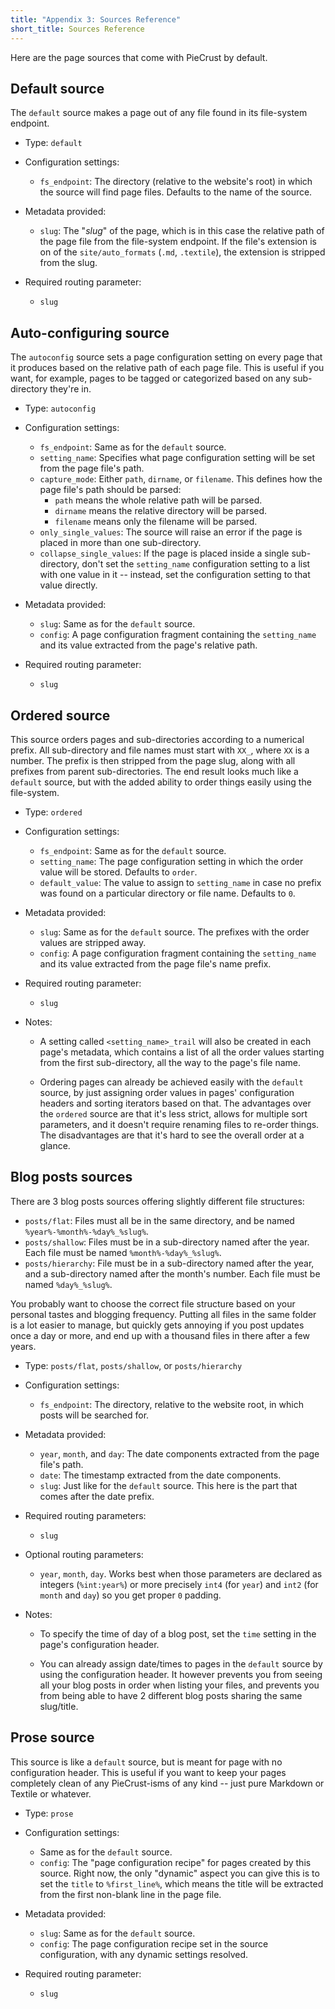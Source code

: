 ```yaml
---
title: "Appendix 3: Sources Reference"
short_title: Sources Reference
---
```


Here are the page sources that come with PieCrust by default.


## Default source

The `default` source makes a page out of any file found in its file-system
endpoint.

* Type: `default`

* Configuration settings:
    * `fs_endpoint`: The directory (relative to the website's root) in which the
      source will find page files. Defaults to the name of the source.

* Metadata provided:
    * `slug`: The "_slug_" of the page, which is in this case the relative path
      of the page file from the file-system endpoint. If the file's extension is
      on of the `site/auto_formats` (`.md`, `.textile`), the extension is
      stripped from the slug.

* Required routing parameter:
    * `slug`


## Auto-configuring source

The `autoconfig` source sets a page configuration setting on every page that it
produces based on the relative path of each page file. This is useful if you
want, for example, pages to be tagged or categorized based on any sub-directory
they're in.

* Type: `autoconfig`

* Configuration settings:
    * `fs_endpoint`: Same as for the `default` source.
    * `setting_name`: Specifies what page configuration setting will be set from
      the page file's path.
    * `capture_mode`: Either `path`, `dirname`, or `filename`. This defines how
      the page file's path should be parsed:
        * `path` means the whole relative path will be parsed.
        * `dirname` means the relative directory will be parsed.
        * `filename` means only the filename will be parsed.
    * `only_single_values`: The source will raise an error if the page is placed
      in more than one sub-directory.
    * `collapse_single_values`: If the page is placed inside a single
      sub-directory, don't set the `setting_name` configuration setting to a
      list with one value in it -- instead, set the configuration setting to
      that value directly.

* Metadata provided:
    * `slug`: Same as for the `default` source.
    * `config`: A page configuration fragment containing the `setting_name` and
      its value extracted from the page's relative path.

* Required routing parameter:
    * `slug`


## Ordered source

This source orders pages and sub-directories according to a numerical prefix.
All sub-directory and file names must start with `XX_`, where `XX` is a number.
The prefix is then stripped from the page slug, along with all prefixes from
parent sub-directories. The end result looks much like a `default` source, but
with the added ability to order things easily using the file-system.

* Type: `ordered`

* Configuration settings:
    * `fs_endpoint`: Same as for the `default` source.
    * `setting_name`: The page configuration setting in which the order value
      will be stored. Defaults to `order`.
    * `default_value`: The value to assign to `setting_name` in case no prefix
      was found on a particular directory or file name. Defaults to `0`.

* Metadata provided:
    * `slug`: Same as for the `default` source. The prefixes with the order
      values are stripped away.
    * `config`: A page configuration fragment containing the `setting_name` and
      its value extracted from the page file's name prefix.

* Required routing parameter:
    * `slug`

* Notes:
    * A setting called `<setting_name>_trail` will also be created in each
      page's metadata, which contains a list of all the order values starting
      from the first sub-directory, all the way to the page's file name.

    * Ordering pages can already be achieved easily with the `default` source,
      by just assigning order values in pages' configuration headers and sorting
      iterators based on that. The advantages over the `ordered` source are that
      it's less strict, allows for multiple sort parameters, and it doesn't
      require renaming files to re-order things.  The disadvantages are that
      it's hard to see the overall order at a glance.


## Blog posts sources

There are 3 blog posts sources offering slightly different file structures:

* `posts/flat`: Files must all be in the same directory, and be named
  `%year%-%month%-%day%_%slug%`.
* `posts/shallow`: Files must be in a sub-directory named after the year. Each
  file must be named `%month%-%day%_%slug%`.
* `posts/hierarchy`: File must be in a sub-directory named after the year, and a
  sub-directory named after the month's number. Each file must be named
  `%day%_%slug%`.

You probably want to choose the correct file structure based on your personal
tastes and blogging frequency. Putting all files in the same folder is a lot
easier to manage, but quickly gets annoying if you post updates once a day or
more, and end up with a thousand files in there after a few years.

* Type: `posts/flat`, `posts/shallow`, or `posts/hierarchy`

* Configuration settings:
    * `fs_endpoint`: The directory, relative to the website root, in which posts
      will be searched for.

* Metadata provided:
    * `year`, `month`, and `day`: The date components extracted from the page
      file's path.
    * `date`: The timestamp extracted from the date components.
    * `slug`: Just like for the `default` source. This here is the part that
      comes after the date prefix.

* Required routing parameters:
    * `slug`

* Optional routing parameters:
    * `year`, `month`, `day`. Works best when those parameters are declared as
      integers (`%int:year%`) or more precisely `int4` (for `year`) and `int2`
      (for `month` and `day`) so you get proper `0` padding.

* Notes:
    * To specify the time of day of a blog post, set the `time` setting in the
      page's configuration header.

    * You can already assign date/times to pages in the `default` source by
      using the configuration header. It however prevents you from seeing all
      your blog posts in order when listing your files, and prevents you from
      being able to have 2 different blog posts sharing the same slug/title.


## Prose source

This source is like a `default` source, but is meant for page with no
configuration header. This is useful if you want to keep your pages completely
clean of any PieCrust-isms of any kind -- just pure Markdown or Textile or
whatever.

* Type: `prose`

* Configuration settings:
    * Same as for the `default` source.
    * `config`: The "page configuration recipe" for pages created by this
      source. Right now, the only "dynamic" aspect you can give this is to set
      the `title` to `%first_line%`, which means the title will be extracted
      from the first non-blank line in the page file.

* Metadata provided:
    * `slug`: Same as for the `default` source.
    * `config`: The page configuration recipe set in the source configuration,
      with any dynamic settings resolved.

* Required routing parameter:
    * `slug`

